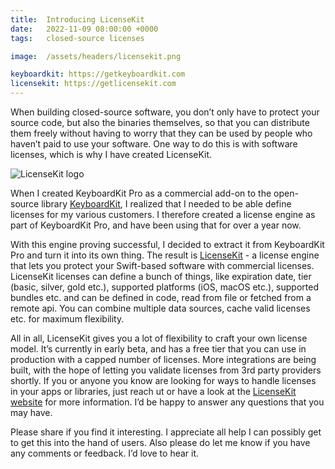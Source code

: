 ```yaml
---
title:  Introducing LicenseKit
date:   2022-11-09 08:00:00 +0000
tags:   closed-source licenses

image:  /assets/headers/licensekit.png

keyboardkit: https://getkeyboardkit.com
licensekit: https://getlicensekit.com
---
```


When building closed-source software, you don’t only have to protect your source code, but also the binaries themselves, so that you can distribute them freely without having to worry that they can be used by people who haven’t paid to use your software. One way to do this is with software licenses, which is why I have created LicenseKit.

![LicenseKit logo]({{page.image}})

When I created KeyboardKit Pro as a commercial add-on to the open-source library [KeyboardKit]({{page.keyboardkit}}), I realized that I needed to be able define licenses for my various customers. I therefore created a license engine as part of KeyboardKit Pro, and have been using that for over a year now.

With this engine proving successful, I decided to extract it from KeyboardKit Pro and turn it into its own thing. The result is [LicenseKit]({{page.licensekit}}) - a license engine that lets you protect your Swift-based software with commercial licenses. LicenseKit licenses can define a bunch of things, like expiration date, tier (basic, silver, gold etc.), supported platforms (iOS, macOS etc.), supported bundles etc. and can be defined in code, read from file or fetched from a remote api. You can combine multiple data sources, cache valid licenses etc. for maximum flexibility.

All in all, LicenseKit gives you a lot of flexibility to craft your own license model. It’s currently in early beta, and has a free tier that you can use in production with a capped number of licenses. More integrations are being built, with the hope of letting you validate licenses from 3rd party providers shortly. If you or anyone you know are looking for ways to handle licenses in your apps or libraries, just reach ut or have a look at the [LicenseKit website]({{page.licensekit}}) for more information. I’d be happy to answer any questions that you may have.

Please share if you find it interesting. I appreciate all help I can possibly get to get this into the hand of users. Also please do let me know if you have any comments or feedback. I’d love to hear it.
